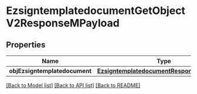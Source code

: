 # EzsigntemplatedocumentGetObjectV2ResponseMPayload

## Properties
Name | Type | Description | Notes
------------ | ------------- | ------------- | -------------
**objEzsigntemplatedocument** | [**EzsigntemplatedocumentResponseCompound**](EzsigntemplatedocumentResponseCompound.md) |  | 

[[Back to Model list]](../README.md#documentation-for-models) [[Back to API list]](../README.md#documentation-for-api-endpoints) [[Back to README]](../README.md)


